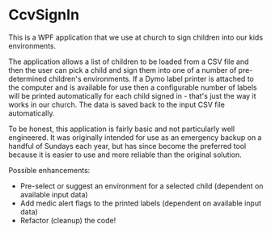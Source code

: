 # CcvSignIn

This is a WPF application that we use at church to sign children into our kids environments. 

The application allows a list of children to be loaded from a CSV file and then the user can pick a child and sign them into one of a number of pre-determined children's environments. If a Dymo label printer is attached to the computer and is available for use then a configurable number of labels will be printed automatically for each child signed in - that's just the way it works in our church. The data is saved back to the input CSV file automatically.

To be honest, this application is fairly basic and not particularly well engineered. It was originally intended for use as an emergency backup on a handful of Sundays each year, but has since become the preferred tool because it is easier to use and more reliable than the original solution. 

Possible enhancements:

+ Pre-select or suggest an environment for a selected child (dependent on available input data)
+ Add medic alert flags to the printed labels (dependent on available input data)
+ Refactor (cleanup) the code!

